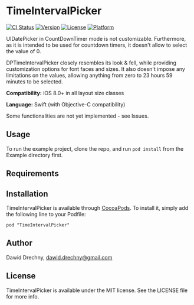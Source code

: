 # TimeIntervalPicker

[![CI Status](http://img.shields.io/travis/dawiddr/TimeIntervalPicker.svg?style=flat)](https://travis-ci.org/dawiddr/TimeIntervalPicker)
[![Version](https://img.shields.io/cocoapods/v/TimeIntervalPicker.svg?style=flat)](http://cocoadocs.org/docsets/TimeIntervalPicker)
[![License](https://img.shields.io/cocoapods/l/TimeIntervalPicker.svg?style=flat)](http://cocoadocs.org/docsets/TimeIntervalPicker)
[![Platform](https://img.shields.io/cocoapods/p/TimeIntervalPicker.svg?style=flat)](http://cocoadocs.org/docsets/TimeIntervalPicker)

UIDatePicker in CountDownTimer mode is not customizable. Furthermore, as it is intended 
to be used for countdown timers, it doesn't allow to select the value of 0.

DPTimeIntervalPicker closely resembles its look & fell, while providing customization 
options for font faces and sizes. It also doesn't impose any limitations on the values, 
allowing anything from zero to 23 hours 59 minutes to be selected.

**Compatibility:** iOS 8.0+ in all layout size classes

**Language:** Swift (with Objective-C compatibility)

Some functionalities are not yet implemented - see Issues.

## Usage

To run the example project, clone the repo, and run `pod install` from the Example directory first.

## Requirements

## Installation

TimeIntervalPicker is available through [CocoaPods](http://cocoapods.org). To install
it, simply add the following line to your Podfile:

    pod "TimeIntervalPicker"

## Author

Dawid Drechny, dawid.drechny@gmail.com

## License

TimeIntervalPicker is available under the MIT license. See the LICENSE file for more info.

